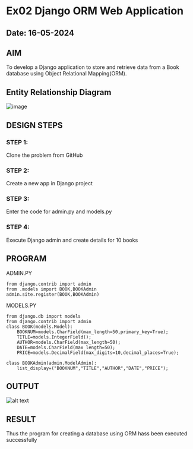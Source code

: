 # Ex02 Django ORM Web Application
## Date: 16-05-2024

## AIM
To develop a Django application to store and retrieve data from a Book database using Object Relational Mapping(ORM).

## Entity Relationship Diagram

![image](https://github.com/Yuvazay/ORM/assets/151486377/20bcf0d5-6ed7-4662-8ac3-2b16ad1f1dd3)


## DESIGN STEPS

### STEP 1:
Clone the problem from GitHub

### STEP 2:
Create a new app in Django project

### STEP 3:
Enter the code for admin.py and models.py

### STEP 4:
Execute Django admin and create details for 10 books

## PROGRAM

ADMIN.PY
```
from django.contrib import admin
from .models import BOOK,BOOKAdmin
admin.site.register(BOOK,BOOKAdmin)

```
MODELS.PY
```
from django.db import models
from django.contrib import admin
class BOOK(models.Model):
    BOOKNUM=models.CharField(max_length=50,primary_key=True);
    TITLE=models.IntegerField();
    AUTHOR=models.CharField(max_length=50);
    DATE=models.CharField(max length=50);
    PRICE=models.DecimalField(max_digits=10,decimal_places=True);
    
class BOOKAdmin(admin.ModelAdmin):
    list_display=("BOOKNUM","TITLE","AUTHOR","DATE","PRICE");
```

## OUTPUT

![alt text](34c326fa-7936-4975-b600-83baa31d815b.jpg)

## RESULT
Thus the program for creating a database using ORM hass been executed successfully
